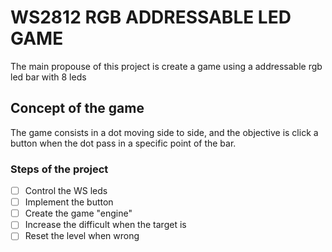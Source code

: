 # WS2812 RGB ADDRESSABLE LED GAME

The main propouse of this project is create a game using a addressable rgb led 
bar with 8 leds

## Concept of the game

The game consists in a dot moving side to side, and the objective is click a 
button when the dot pass in a specific point of the bar.

### Steps of the project

- [ ] Control the WS leds
- [ ] Implement the button
- [ ] Create the game "engine"
- [ ] Increase the difficult when the target is 
- [ ] Reset the level when wrong
